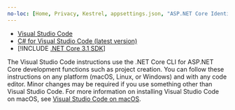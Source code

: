 ```yaml
---
no-loc: [Home, Privacy, Kestrel, appsettings.json, "ASP.NET Core Identity", cookie, Cookie, Blazor, "Blazor Server", "Blazor WebAssembly", "Identity", "Let's Encrypt", Razor, SignalR]
---
```

* [Visual Studio Code](https://code.visualstudio.com/download)
* [C# for Visual Studio Code (latest version)](https://marketplace.visualstudio.com/items?itemName=ms-dotnettools.csharp)
* [!INCLUDE [.NET Core 3.1 SDK](~/includes/3.1-SDK.md)]

The Visual Studio Code instructions use the .NET Core CLI for ASP.NET Core development functions such as project creation. You can follow these instructions on any platform (macOS, Linux, or Windows) and with any code editor. Minor changes may be required if you use something other than Visual Studio Code. For more information on installing Visual Studio Code on macOS, see [Visual Studio Code on macOS](https://code.visualstudio.com/docs/setup/mac).
